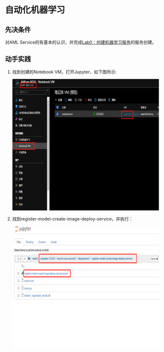 # 自动化机器学习


## 先决条件
对AML Service的有基本的认识，并完成[Lab0：创建机器学习服务](https://docs.microsoft.com/zh-cn/azure/machine-learning/service/quickstart-run-cloud-notebook)的服务创建。  

## 动手实践
1. 找到创建的Notebook VM，打开Jupyter，如下图所示:
   
   <img width="500" height="430" src="./images/lab1-1.png"/>
2. 找到register-model-create-image-deploy-service，并执行：
   
   <img width="500" height="400" src="./images/lab3-2.png"/>
